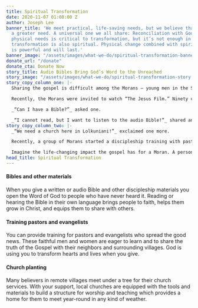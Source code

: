 ```yaml
---
title: Spiritual Transformation
date: 2020-11-07 01:08:00 Z
author: Joseph Lee
banner_title: 'We meet practical, life-saving needs, but we believe that there is
  a greater need. A universal one we all share: Reconciliation with God. Meeting practical
  physical needs is critical to transformation, but it’s not enough in itself. Holistic
  transformation is also spiritual. Physical change combined with spiritual transformation
  is powerful and will last.'
banner_image: "/assets/images/what-we-do/spiritual-transformation-banner.jpg"
donate_url: "/donate"
donate_cta: Donate Now
story_title: Audio Bibles Bring God’s Word to the Unreached
story_image: "/assets/images/what-we-do/spiritual-transformation-story.jpg"
story_copy_column_one: |-
  Sharing the gospel is difficult among the Morans – young men in the Samburu culture who guard their villages in Northern Kenya. The young warriors live out in the bush and are isolated, lonely, and allowed to do whatever they like as long as they protect the village.

  Recently, the Morans were invited to watch “The Jesus Film.” Ninety came, and many prayed to accept Christ as their personal Savior at the end of the day. Many of them were happy to receive audio Bibles.

  _“Can I have a Bible?”_ asked one.

  _“I cannot read, but I want to listen to the audio Bible!”_ shared another.
story_copy_column_two: |-
  _“We need a church here in Lolkuniani!”_ exclaimed one more.

  Recently, a group of Morans started a discipleship training with pastors from the nearest town.

  Imagine the life-changing impact the gospel has for a Moran. A personal relationship with the Lord changes everything for them. Suddenly they have something to rely on that is greater than themselves, someone to take care of them, and an eternity with Jesus to look forward to. They are set free and filled with joy as they listen to the truth. You can see it on their faces!
head_title: Spiritual Transformation
---
```


#### Bibles and other materials

When you give a written or audio Bible and other discipleship materials you open the Word of God to people who have never heard it. Reading or hearing the Bible in their own language brings people to faith, helps them grow in Christ, and equips them to share with others.

#### Training pastors and evangelists

You can provide training for pastors and evangelists who spread the good news. These faithful men and women are eager to learn and to share the truth of the Gospel with their neighbors and surrounding villages. God is using you to transform hearts and lives when you give.

#### Church planting

Many believers in remote villages meet under a tree for their church services. With your support, local churches are equipped with the tools and materials to build a structure for worship and teaching which provides a home for them to meet year-round in any kind of weather.
